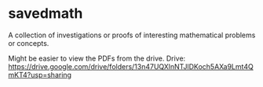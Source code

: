 # savedmath
A collection of investigations or proofs of interesting mathematical problems or concepts. 

Might be easier to view the PDFs from the drive.
Drive: https://drive.google.com/drive/folders/13n47UQXlnNTJlDKoch5AXa9Lmt4QmKT4?usp=sharing

